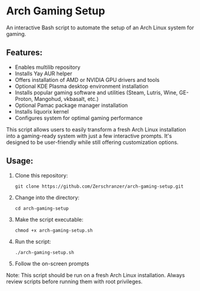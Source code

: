 # Arch Gaming Setup

An interactive Bash script to automate the setup of an Arch Linux system for gaming.

## Features:

- Enables multilib repository
- Installs Yay AUR helper
- Offers installation of AMD or NVIDIA GPU drivers and tools
- Optional KDE Plasma desktop environment installation
- Installs popular gaming software and utilities (Steam, Lutris, Wine, GE-Proton, Mangohud, vkbasalt, etc.)
- Optional Pamac package manager installation
- Installs liquorix kernel
- Configures system for optimal gaming performance

This script allows users to easily transform a fresh Arch Linux installation into a gaming-ready system with just a few interactive prompts. It's designed to be user-friendly while still offering customization options.

## Usage:

1. Clone this repository:

   ```
   git clone https://github.com/Zerschranzer/arch-gaming-setup.git
   ```

2. Change into the directory:

   ```
   cd arch-gaming-setup
   ```

3. Make the script executable:

   ```
   chmod +x arch-gaming-setup.sh
   ```

4. Run the script:

   ```
   ./arch-gaming-setup.sh
   ```

5. Follow the on-screen prompts

Note: This script should be run on a fresh Arch Linux installation. Always review scripts before running them with root privileges.
